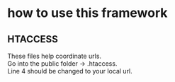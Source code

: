 # how to use this framework

## HTACCESS

These files help coordinate urls. <br>
Go into the public folder -> .htaccess.<br>
Line 4 should be changed to your local url.
